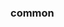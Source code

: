 <!-- Space: Projects -->
<!-- Parent: ZshRust -->
<!-- Title: Examples Project -->
<!-- Label: Examples -->
<!-- Include: ./../disclaimer.md -->
<!-- Include: ac:toc -->

### common
